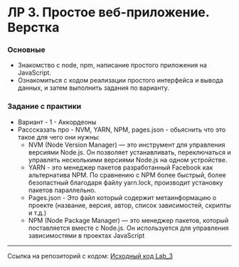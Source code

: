 # ЛР 3. Простое веб-приложение. Верстка

### Основные
- Знакомство с node, npm, написание простого приложения на JavaScript.
- Ознакомиться с кодом реализации простого интерфейса и вывода данных, и затем выполнить задания по варианту.
### Задание с практики
- Вариант - 1 -  Аккордеоны 
- Расссказать про - NVM, YARN, NPM, pages.json - обьяснить что это такое для чего они нужны:
    - NVM (Node Version Manager) — это инструмент для управления версиями Node.js. Он позволяет устанавливать, переключаться и управлять несколькими версиями Node.js на одном устройстве.
    - YARN - это менеджер пакетов разработанный Facebook как альтернатива NPM. По сравнению с NPM более быстрый, более безопастный благодаря файлу yarn.lock, производит установку пакетов параллельно.
    - Pages.json - Это файл который содержит метаинформацию о проекте (название, версия, автор, список зависимостей, скрипты и т.д.)
    - NPM (Node Package Manager) — это менеджер пакетов, который поставляется вместе с Node.js. Он используется для управления зависимостями в проектах JavaScript

___
Ссылка на репозиторий с кодом: [Исходный код Lab_3](https://github.com/Nixz69/lab_web/tree/main/Lab-3)